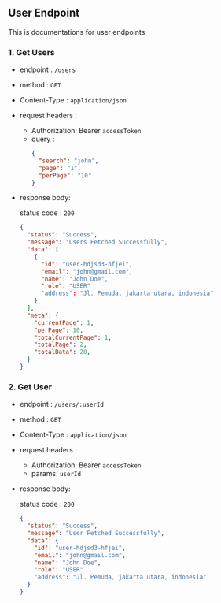 ## User Endpoint

This is documentations for user endpoints

### 1. Get Users

- endpoint : `/users`
- method : `GET`
- Content-Type : `application/json`
- request headers :
  - Authorization: Bearer `accessToken`
  - query :
    ```json
    {
      "search": "john",
      "page": "1",
      "perPage": "10"
    }
    ```
- response body:

  status code : `200`

  ```json
  {
    "status": "Success",
    "message": "Users Fetched Successfully",
    "data": [
      {
        "id": "user-hdjsd3-hfjei",
        "email": "john@gmail.com",
        "name": "John Doe",
        "role": "USER"
        "address": "Jl. Pemuda, jakarta utara, indonesia"
      }
    ],
    "meta": {
      "currentPage": 1,
      "perPage": 10,
      "totalCurrentPage": 1,
      "totalPage": 2,
      "totalData": 20,
    }
  }
  ```

### 2. Get User

- endpoint : `/users/:userId`
- method : `GET`
- Content-Type : `application/json`
- request headers :
  - Authorization: Bearer `accessToken`
  - params: `userId`
- response body:

  status code : `200`

  ```json
  {
    "status": "Success",
    "message": "User Fetched Successfully",
    "data": {
      "id": "user-hdjsd3-hfjei",
      "email": "john@gmail.com",
      "name": "John Doe",
      "role": "USER"
      "address": "Jl. Pemuda, jakarta utara, indonesia"
    }
  }
  ```
